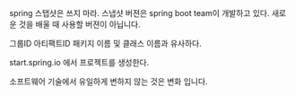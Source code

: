 spring 스탭샷은 쓰지 마라.
스냅샷 버젼은 spring boot team이 개발하고 있다.
새로운 것을 배울 때 사용할 버젼이 아닙니다.

그룹ID 아티팩트ID
패키지 이름 및 클래스 이름과 유사하다.

start.spring.io 에서 프로젝트를 생성한다.

소프트웨어 기술에서 유일하게 변하지 않는 것은 변화 입니다.